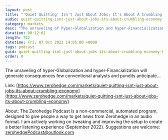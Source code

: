 ```yaml
---
layout: post
title: "'Quiet Quitting' Isn't Just About Jobs; It's About A Crumbling Economy"
audio: quiet-quitting-isnt-just-about-jobs-its-about-crumbling-economy-0
category: markets
desc: "The unraveling of hyper-Globalization and hyper-Financialization will generate consequences few conventional analysts and pundits anticipate..."
duration: 00:12:02
length: 722
datetime: Fri, 07 Oct 2022 14:05:00 +0000
tags: podcast
guid: quiet-quitting-isnt-just-about-jobs-its-about-crumbling-economy-0
order: 0
---
```

The unraveling of hyper-Globalization and hyper-Financialization will generate consequences few conventional analysts and pundits anticipate...

Link: [https://www.zerohedge.com/markets/quiet-quitting-isnt-just-about-jobs-its-about-crumbling-economy](https://www.zerohedge.com/markets/quiet-quitting-isnt-just-about-jobs-its-about-crumbling-economy)

About: The Zerohedge Podcast is a non-commercial, automated program, designed to give people a way to get news from Zerohedge in an audio format.  I am actively working on tweaking and improving the setup to create a better listening experience (September 2022).  Suggestions are welcome: [zerohedgePodcast@outlook.com](mailto:zerohedgePodcast@outlook.com)